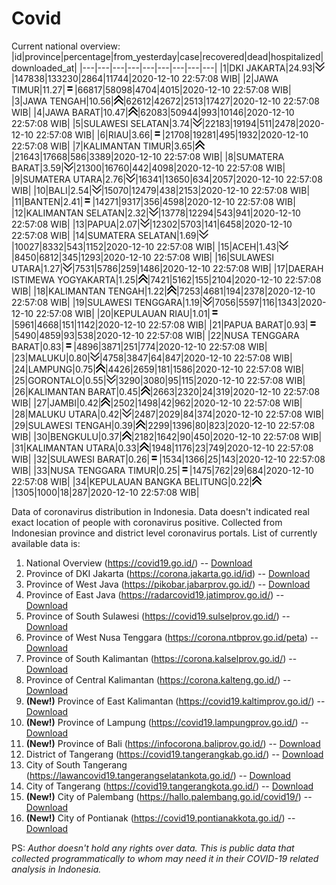 # Covid
Current national overview:
|id|province|percentage|from_yesterday|case|recovered|dead|hospitalized|downloaded_at|
|---|---|---|---|---|---|---|---|---|
|1|DKI JAKARTA|24.93|![down](https://github.com/ariefrachmannn/covid/raw/master/img/rsz_down.png)|147838|133230|2864|11744|2020-12-10 22:57:08 WIB|
|2|JAWA TIMUR|11.27|![equal](https://github.com/ariefrachmannn/covid/raw/master/img/rsz_equal.png)|66817|58098|4704|4015|2020-12-10 22:57:08 WIB|
|3|JAWA TENGAH|10.56|![up](https://github.com/ariefrachmannn/covid/raw/master/img/rsz_img_186982.png)|62612|42672|2513|17427|2020-12-10 22:57:08 WIB|
|4|JAWA BARAT|10.47|![up](https://github.com/ariefrachmannn/covid/raw/master/img/rsz_img_186982.png)|62083|50944|993|10146|2020-12-10 22:57:08 WIB|
|5|SULAWESI SELATAN|3.74|![down](https://github.com/ariefrachmannn/covid/raw/master/img/rsz_down.png)|22183|19194|511|2478|2020-12-10 22:57:08 WIB|
|6|RIAU|3.66|![equal](https://github.com/ariefrachmannn/covid/raw/master/img/rsz_equal.png)|21708|19281|495|1932|2020-12-10 22:57:08 WIB|
|7|KALIMANTAN TIMUR|3.65|![up](https://github.com/ariefrachmannn/covid/raw/master/img/rsz_img_186982.png)|21643|17668|586|3389|2020-12-10 22:57:08 WIB|
|8|SUMATERA BARAT|3.59|![down](https://github.com/ariefrachmannn/covid/raw/master/img/rsz_down.png)|21300|16760|442|4098|2020-12-10 22:57:08 WIB|
|9|SUMATERA UTARA|2.76|![down](https://github.com/ariefrachmannn/covid/raw/master/img/rsz_down.png)|16341|13650|634|2057|2020-12-10 22:57:08 WIB|
|10|BALI|2.54|![down](https://github.com/ariefrachmannn/covid/raw/master/img/rsz_down.png)|15070|12479|438|2153|2020-12-10 22:57:08 WIB|
|11|BANTEN|2.41|![equal](https://github.com/ariefrachmannn/covid/raw/master/img/rsz_equal.png)|14271|9317|356|4598|2020-12-10 22:57:08 WIB|
|12|KALIMANTAN SELATAN|2.32|![down](https://github.com/ariefrachmannn/covid/raw/master/img/rsz_down.png)|13778|12294|543|941|2020-12-10 22:57:08 WIB|
|13|PAPUA|2.07|![down](https://github.com/ariefrachmannn/covid/raw/master/img/rsz_down.png)|12302|5703|141|6458|2020-12-10 22:57:08 WIB|
|14|SUMATERA SELATAN|1.69|![down](https://github.com/ariefrachmannn/covid/raw/master/img/rsz_down.png)|10027|8332|543|1152|2020-12-10 22:57:08 WIB|
|15|ACEH|1.43|![down](https://github.com/ariefrachmannn/covid/raw/master/img/rsz_down.png)|8450|6812|345|1293|2020-12-10 22:57:08 WIB|
|16|SULAWESI UTARA|1.27|![down](https://github.com/ariefrachmannn/covid/raw/master/img/rsz_down.png)|7531|5786|259|1486|2020-12-10 22:57:08 WIB|
|17|DAERAH ISTIMEWA YOGYAKARTA|1.25|![up](https://github.com/ariefrachmannn/covid/raw/master/img/rsz_img_186982.png)|7421|5162|155|2104|2020-12-10 22:57:08 WIB|
|18|KALIMANTAN TENGAH|1.22|![up](https://github.com/ariefrachmannn/covid/raw/master/img/rsz_img_186982.png)|7253|4681|194|2378|2020-12-10 22:57:08 WIB|
|19|SULAWESI TENGGARA|1.19|![down](https://github.com/ariefrachmannn/covid/raw/master/img/rsz_down.png)|7056|5597|116|1343|2020-12-10 22:57:08 WIB|
|20|KEPULAUAN RIAU|1.01|![equal](https://github.com/ariefrachmannn/covid/raw/master/img/rsz_equal.png)|5961|4668|151|1142|2020-12-10 22:57:08 WIB|
|21|PAPUA BARAT|0.93|![equal](https://github.com/ariefrachmannn/covid/raw/master/img/rsz_equal.png)|5490|4859|93|538|2020-12-10 22:57:08 WIB|
|22|NUSA TENGGARA BARAT|0.83|![equal](https://github.com/ariefrachmannn/covid/raw/master/img/rsz_equal.png)|4896|3871|251|774|2020-12-10 22:57:08 WIB|
|23|MALUKU|0.80|![down](https://github.com/ariefrachmannn/covid/raw/master/img/rsz_down.png)|4758|3847|64|847|2020-12-10 22:57:08 WIB|
|24|LAMPUNG|0.75|![up](https://github.com/ariefrachmannn/covid/raw/master/img/rsz_img_186982.png)|4426|2659|181|1586|2020-12-10 22:57:08 WIB|
|25|GORONTALO|0.55|![down](https://github.com/ariefrachmannn/covid/raw/master/img/rsz_down.png)|3290|3080|95|115|2020-12-10 22:57:08 WIB|
|26|KALIMANTAN BARAT|0.45|![up](https://github.com/ariefrachmannn/covid/raw/master/img/rsz_img_186982.png)|2663|2320|24|319|2020-12-10 22:57:08 WIB|
|27|JAMBI|0.42|![up](https://github.com/ariefrachmannn/covid/raw/master/img/rsz_img_186982.png)|2502|1498|42|962|2020-12-10 22:57:08 WIB|
|28|MALUKU UTARA|0.42|![down](https://github.com/ariefrachmannn/covid/raw/master/img/rsz_down.png)|2487|2029|84|374|2020-12-10 22:57:08 WIB|
|29|SULAWESI TENGAH|0.39|![up](https://github.com/ariefrachmannn/covid/raw/master/img/rsz_img_186982.png)|2299|1396|80|823|2020-12-10 22:57:08 WIB|
|30|BENGKULU|0.37|![up](https://github.com/ariefrachmannn/covid/raw/master/img/rsz_img_186982.png)|2182|1642|90|450|2020-12-10 22:57:08 WIB|
|31|KALIMANTAN UTARA|0.33|![up](https://github.com/ariefrachmannn/covid/raw/master/img/rsz_img_186982.png)|1948|1176|23|749|2020-12-10 22:57:08 WIB|
|32|SULAWESI BARAT|0.26|![equal](https://github.com/ariefrachmannn/covid/raw/master/img/rsz_equal.png)|1534|1366|25|143|2020-12-10 22:57:08 WIB|
|33|NUSA TENGGARA TIMUR|0.25|![equal](https://github.com/ariefrachmannn/covid/raw/master/img/rsz_equal.png)|1475|762|29|684|2020-12-10 22:57:08 WIB|
|34|KEPULAUAN BANGKA BELITUNG|0.22|![up](https://github.com/ariefrachmannn/covid/raw/master/img/rsz_img_186982.png)|1305|1000|18|287|2020-12-10 22:57:08 WIB|

Data of coronavirus distribution in Indonesia. Data doesn't indicated real exact location of people with coronavirus positive. Collected from Indonesian province and district level coronavirus portals. List of currently available data is:
1. National Overview (https://covid19.go.id/) -- [Download](https://www.dropbox.com/s/66ly270fw4y76fx/covid_nasional.csv?dl=0)
2. Province of DKI Jakarta (https://corona.jakarta.go.id/id) -- [Download](https://riwayat-file-covid-19-dki-jakarta-jakartagis.hub.arcgis.com/)
3. Province of West Java (https://pikobar.jabarprov.go.id/) -- [Download](https://www.dropbox.com/s/alg0zp60fylq6cn/covid_jabar.csv?dl=0)
4. Province of East Java (https://radarcovid19.jatimprov.go.id/) -- [Download](https://www.dropbox.com/sh/e7vtgcnl4ckbvr4/AADo9UMRDZvrhHn66qTHZOvNa?dl=0)
5. Province of South Sulawesi (https://covid19.sulselprov.go.id/) -- [Download](https://www.dropbox.com/s/z5ek23lwcztj7z7/covid_sulsel.csv?dl=0)
6. Province of West Nusa Tenggara (https://corona.ntbprov.go.id/peta) -- [Download](https://www.dropbox.com/s/4p2k93n42xx0c00/covid_ntb.csv?dl=0)
7. Province of South Kalimantan (https://corona.kalselprov.go.id/) -- [Download](https://www.dropbox.com/sh/7aa2kvz8lb04pzz/AADH1Oj5oFMw2mp-D3JStPRsa?dl=0)
8. Province of Central Kalimantan (https://corona.kalteng.go.id/) -- [Download](https://www.dropbox.com/s/9q01v5r3ys2ozk4/covid_kalteng.csv?dl=0)
9. **(New!)** Province of East Kalimantan (https://covid19.kaltimprov.go.id/) -- [Download](https://www.dropbox.com/sh/qhpxj532nm80goa/AAB6ek_fp1__ieTR0TFQpfIga?dl=0)
10. **(New!)** Province of Lampung (https://covid19.lampungprov.go.id/) -- [Download](https://www.dropbox.com/s/ecuew6oa9kzwqwx/covid_lampung.csv?dl=0)
11. **(New!)** Province of Bali (https://infocorona.baliprov.go.id/) -- [Download](https://www.dropbox.com/sh/iceiwun4ufttmiu/AAC7dSRMpfTjPI1Lfzw-LeCUa?dl=0)
12. District of Tangerang (https://covid19.tangerangkab.go.id/) -- [Download](https://www.dropbox.com/sh/yxovyy6sy5bnz4p/AACZzVHinisKmz8oQWyQJ3nua?dl=0)
13. City of South Tangerang (https://lawancovid19.tangerangselatankota.go.id/) -- [Download](https://www.dropbox.com/s/zlvxo4ivswdzmle/covid_tangsel.csv?dl=0)
14. City of Tangerang (https://covid19.tangerangkota.go.id/) -- [Download](https://www.dropbox.com/s/e53224kvdrpjzy0/covid_tangkot.csv?dl=0)
15. **(New!)** City of Palembang (https://hallo.palembang.go.id/covid19/) -- [Download](https://www.dropbox.com/sh/oj17bhwhlpjht9e/AABZEG-OiaSaFvikATDx6coEa?dl=0)
16. **(New!)** City of Pontianak (https://covid19.pontianakkota.go.id/) -- [Download](https://www.dropbox.com/sh/66if3y4ly51j4sh/AADQ-zwLGa7Kz4ZzJgDw2-3na?dl=0)

PS: *Author doesn't hold any rights over data. This is public data that collected programmatically to whom may need it in their COVID-19 related analysis in Indonesia.*
